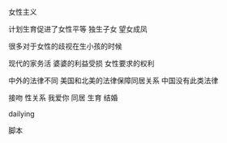 女性主义

计划生育促进了女性平等
独生子女 望女成凤

 很多对于女性的歧视在生小孩的时候
 
 现代的家务活
婆婆的利益受损
女性要求的权利

中外的法律不同
美国和北美的法律保障同居关系
中国没有此类法律

接吻 性关系 我爱你 同居 生育 结婚


dailying


脚本 

